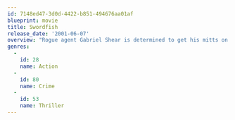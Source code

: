 ```yaml
---
id: 7148ed47-3d0d-4422-b851-494676aa01af
blueprint: movie
title: Swordfish
release_date: '2001-06-07'
overview: "Rogue agent Gabriel Shear is determined to get his mitts on $9 billion stashed in a secret Drug Enforcement Administration account. He wants the cash to fight terrorism, but lacks the computer skills necessary to hack into the government mainframe. Enter Stanley Jobson, a n'er-do-well encryption expert who can log into anything."
genres:
  -
    id: 28
    name: Action
  -
    id: 80
    name: Crime
  -
    id: 53
    name: Thriller
---
```

